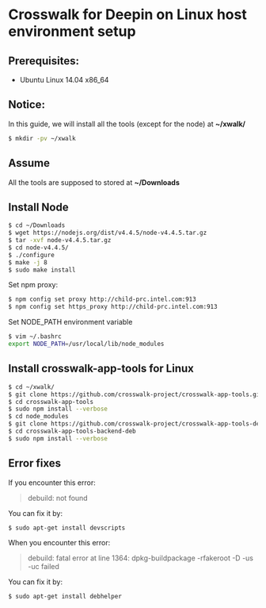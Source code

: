 # Crosswalk for Deepin on Linux host environment setup
## Prerequisites:
* Ubuntu Linux 14.04 x86_64

## Notice:
In this guide, we will install all the tools (except for the node) at **~/xwalk/**

```Bash
$ mkdir -pv ~/xwalk
```

## Assume
All the tools are supposed to stored at **~/Downloads**


## Install Node
```Bash
$ cd ~/Downloads
$ wget https://nodejs.org/dist/v4.4.5/node-v4.4.5.tar.gz
$ tar -xvf node-v4.4.5.tar.gz
$ cd node-v4.4.5/
$ ./configure
$ make -j 8
$ sudo make install
```

Set npm proxy:

```Bash
$ npm config set proxy http://child-prc.intel.com:913
$ npm config set https_proxy http://child-prc.intel.com:913
```

Set NODE_PATH environment variable
```Bash
$ vim ~/.bashrc
export NODE_PATH=/usr/local/lib/node_modules
```

## Install crosswalk-app-tools for Linux
```Bash
$ cd ~/xwalk/
$ git clone https://github.com/crosswalk-project/crosswalk-app-tools.git
$ cd crosswalk-app-tools
$ sudo npm install --verbose
$ cd node_modules
$ git clone https://github.com/crosswalk-project/crosswalk-app-tools-deb.git crosswalk-app-tools-backend-deb
$ cd crosswalk-app-tools-backend-deb
$ sudo npm install --verbose
```

## Error fixes
If you encounter this error:
> debuild: not found

You can fix it by:

```Bash
$ sudo apt-get install devscripts
```

When you encounter this error:
> debuild: fatal error at line 1364:
> dpkg-buildpackage -rfakeroot -D -us -uc failed

You can fix it by:

```Bash
$ sudo apt-get install debhelper
```
